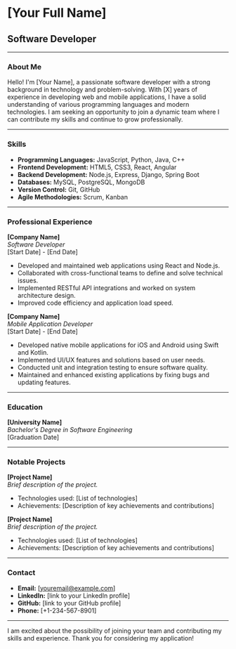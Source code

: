 # [Your Full Name]

## Software Developer

---

### About Me

Hello! I'm [Your Name], a passionate software developer with a strong background in technology and problem-solving. With [X] years of experience in developing web and mobile applications, I have a solid understanding of various programming languages and modern technologies. I am seeking an opportunity to join a dynamic team where I can contribute my skills and continue to grow professionally.

---

### Skills

- **Programming Languages:** JavaScript, Python, Java, C++
- **Frontend Development:** HTML5, CSS3, React, Angular
- **Backend Development:** Node.js, Express, Django, Spring Boot
- **Databases:** MySQL, PostgreSQL, MongoDB
- **Version Control:** Git, GitHub
- **Agile Methodologies:** Scrum, Kanban

---

### Professional Experience

**[Company Name]**  
*Software Developer*  
[Start Date] - [End Date]

- Developed and maintained web applications using React and Node.js.
- Collaborated with cross-functional teams to define and solve technical issues.
- Implemented RESTful API integrations and worked on system architecture design.
- Improved code efficiency and application load speed.

**[Company Name]**  
*Mobile Application Developer*  
[Start Date] - [End Date]

- Developed native mobile applications for iOS and Android using Swift and Kotlin.
- Implemented UI/UX features and solutions based on user needs.
- Conducted unit and integration testing to ensure software quality.
- Maintained and enhanced existing applications by fixing bugs and updating features.

---

### Education

**[University Name]**  
*Bachelor's Degree in Software Engineering*  
[Graduation Date]

---

### Notable Projects

**[Project Name]**  
*Brief description of the project.*

- Technologies used: [List of technologies]
- Achievements: [Description of key achievements and contributions]

**[Project Name]**  
*Brief description of the project.*

- Technologies used: [List of technologies]
- Achievements: [Description of key achievements and contributions]

---

### Contact

- **Email:** [youremail@example.com]
- **LinkedIn:** [link to your LinkedIn profile]
- **GitHub:** [link to your GitHub profile]
- **Phone:** [+1-234-567-8901]

---

I am excited about the possibility of joining your team and contributing my skills and experience. Thank you for considering my application!
